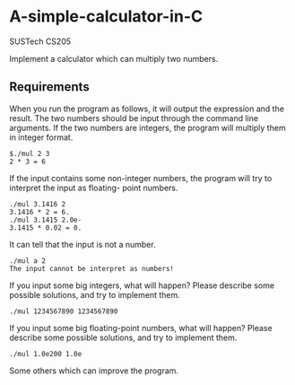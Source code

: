 # A-simple-calculator-in-C
SUSTech CS205

Implement a calculator which can multiply two numbers.

## Requirements

When you run the program as follows, it will output the expression and the result. The two numbers
should be input through the command line arguments. If the two numbers are integers, the
program will multiply them in integer format.
```
$./mul 2 3
2 * 3 = 6
```
If the input contains some non-integer numbers, the program will try to interpret the input as floating-
point numbers.
```
./mul 3.1416 2
3.1416 * 2 = 6.
./mul 3.1415 2.0e-
3.1415 * 0.02 = 0.
```
It can tell that the input is not a number.
```
./mul a 2
The input cannot be interpret as numbers!
```
If you input some big integers, what will happen? Please describe some possible solutions, and try to
implement them.
```
./mul 1234567890 1234567890
```
If you input some big floating-point numbers, what will happen? Please describe some possible
solutions, and try to implement them.
```
./mul 1.0e200 1.0e
```
Some others which can improve the program.
